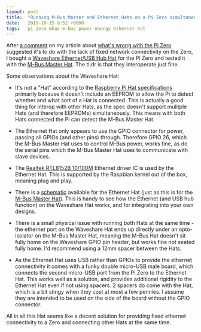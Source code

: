 ```yaml
---
layout: post
title:  "Running M-Bus Master and Ethernet Hats on a Pi Zero simultaneously"
date:   2019-10-15 8:52 +0000
tags:   pi zero mbus m-bus power energy ethernet hat
---
```


After [a comment](http://disq.us/p/256sd7z) on my article about [what's wrong with the Pi Zero](https://piers.rocks/2019/10/15/whats-wrong-with-the-pi-zero.html) suggested it's to do with the lack of fixed network connectivity on the Zero, I bought a [Waveshare Ethernet/USB Hub Hat](https://www.waveshare.com/eth-usb-hub-hat.htm) for the Pi Zero and tested it with the [M-Bus Master Hat](https://www.packom.net/m-bus-master-hat/).  The tl;dr is that they interoperate just fine.

Some observations about the Waveshare Hat:

* It's not a "Hat" according to the [Raspberry Pi Hat specifications](https://github.com/raspberrypi/hats) primarily because it doesn't include an EEPROM to allow the Pi to detect whether and what sort of a Hat is connected.  This is actually a good thing for interop with other Hats, as the spec doesn't support mulitple Hats (and therefore EEPROMs) simultaneously.  This means with both Hats connected the Pi can detect the M-Bus Master Hat.

* The Ethernet Hat only appears to use the GPIO connector for power, passing all GPIOs (and other pins) through.  Therefore GPIO 26, which the M-Bus Master Hat uses to control M-Bus power, works fine, as do the serial pins which the M-Bus Master Hat uses to communicate with slave devices.

* The [Realtek RTL8152B 10/100M](https://www.realtek.com/en/products/communications-network-ics/item/rtl8152b-n) Ethernet driver IC is used by the Ethernet Hat.  This is supported by the Raspbian kernel out of the box, meaning plug and play.

* There is a [schematic](https://www.waveshare.com/w/upload/0/08/ETH_USB_HUB_HAT.pdf) available for the Ethernet Hat (just as this is for the [M-Bus Master Hat](https://www.packom.net/wp-content/uploads/2019/10/M-Bus-Master-Hat-schematic-v1.4.pdf)).  This is handy to see how the Ethernet (and USB hub function) on the Waveshare Hat works, and for integrating into your own designs.

* There is a small physical issue with running both Hats at the same time - the ethernet port on the Waveshare Hat ends up directly under an opto-isolator on the M-Bus Master Hat, meaning the M-Bus Hat doesn't sit fully home on the Waveshare GPIO pin header, but works fine not seated fully home.  I'd recommend using a 12mm spacer between the Hats.

* As the Ethernet Hat uses USB rather than GPIOs to provide the ethernet connectivity it comes with a funky double micro-USB male board, which connects the second micro-USB port from the Pi Zero to the Ethernet Hat.  This works well as a solution, and provides additional rigidity to the Ethernet Hat even if not using spacers.  2 spacers do come with the Hat, which is a bit stingy when they cost at most a few pennies.  I assume they are intended to be used on the side of the board without the GPIO connector.

All in all this Hat seems like a decent solution for providing fixed ethernet connectivity to a Zero and connecting other Hats at the same time.
